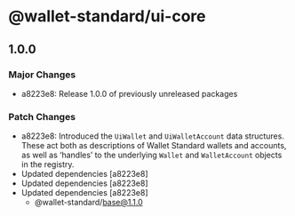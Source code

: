 # @wallet-standard/ui-core

## 1.0.0

### Major Changes

-   a8223e8: Release 1.0.0 of previously unreleased packages

### Patch Changes

-   a8223e8: Introduced the `UiWallet` and `UiWalletAccount` data structures. These act both as descriptions of Wallet Standard wallets and accounts, as well as ‘handles’ to the underlying `Wallet` and `WalletAccount` objects in the registry.
-   Updated dependencies [a8223e8]
-   Updated dependencies [a8223e8]
-   Updated dependencies [a8223e8]
    -   @wallet-standard/base@1.1.0
